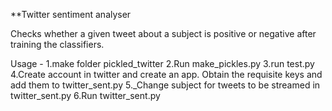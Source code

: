**Twitter sentiment analyser


Checks whether a given tweet about a subject is positive or negative after training the classifiers. 

Usage -
1.make folder pickled_twitter
2.Run make_pickles.py
3.run test.py
4.Create account in twitter and create an app. Obtain the requisite keys and add them to twitter_sent.py
5._Change subject for tweets to be streamed in twitter_sent.py
6.Run twitter_sent.py
